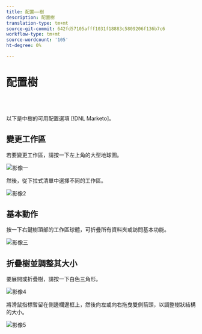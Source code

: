 ```yaml
---
title: 配置——樹
description: 配置樹
translation-type: tm+mt
source-git-commit: 642fd57105afff1031f18883c5809206f136b7c6
workflow-type: tm+mt
source-wordcount: '105'
ht-degree: 0%

---
```



# 配置樹

<br> 

以下是中樹的可用配置選項 [!DNL Marketo]。

## 變更工作區

若要變更工作區，請按一下左上角的大型地球圖。

![影像一](/help/sky/assets/tree/configuring-the-tree/configuring-the-tree-1.png)

然後，從下拉式清單中選擇不同的工作區。

![影像2](/help/sky/assets/tree/configuring-the-tree/configuring-the-tree-2.png)

## 基本動作

按一下右鍵樹頂部的工作區球體，可折疊所有資料夾或訪問基本功能。

![影像三](/help/sky/assets/tree/configuring-the-tree/configuring-the-tree-3.png)

## 折疊樹並調整其大小

要展開或折疊樹，請按一下白色三角形。

![影像4](/help/sky/assets/tree/configuring-the-tree/configuring-the-tree-4.png)

將滑鼠指標暫留在側邊欄邊框上，然後向左或向右拖曳雙側箭頭，以調整樹狀結構的大小。

![影像5](/help/sky/assets/tree/configuring-the-tree/configuring-the-tree-5.png)
